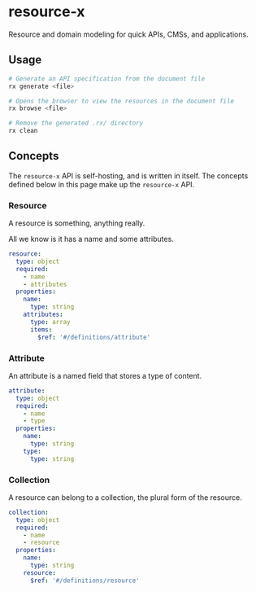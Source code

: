 # resource-x

Resource and domain modeling for quick APIs, CMSs, and applications.

## Usage

```sh
# Generate an API specification from the document file
rx generate <file>

# Opens the browser to view the resources in the document file
rx browse <file>

# Remove the generated .rx/ directory
rx clean
```

## Concepts

The `resource-x` API is self-hosting, and is written in itself. The concepts defined below in this page make up the `resource-x` API.

### Resource

A resource is something, anything really.

All we know is it has a name and some attributes.

```yaml
resource:
  type: object
  required:
    - name
    - attributes
  properties:
    name:
      type: string
    attributes:
      type: array
      items:
        $ref: '#/definitions/attribute'
```

### Attribute

An attribute is a named field that stores a type of content.

```yaml
attribute:
  type: object
  required:
    - name
    - type
  properties:
    name:
      type: string
    type:
      type: string
```

### Collection

A resource can belong to a collection, the plural form of the resource.

```yaml
collection:
  type: object
  required:
    - name
    - resource
  properties:
    name:
      type: string
    resource:
      $ref: '#/definitions/resource'
```
